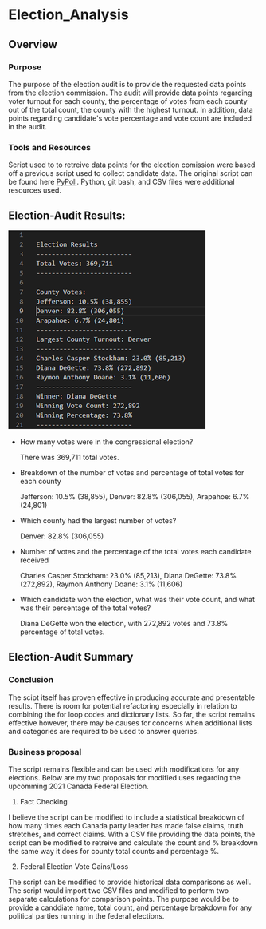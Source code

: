 # Election_Analysis

## Overview

### Purpose 
The purpose of the election audit is to provide the requested data points from the election commission. The audit will provide data points regarding voter turnout for each county, the percentage of votes from each county out of the total count, the county with the highest turnout. In addition, data points regarding candidate's vote percentage and vote count are included in the audit. 

### Tools and Resources
Script used to to retreive data points for the election comission were based off a previous script used to collect candidate data. The original script can be found here [PyPoll](https://github.com/just-yen/Election_Analysis/blob/master/PyPoll.py).
Python, git bash, and CSV files were additional resources used. 

## Election-Audit Results:

![Election-Audit Results](https://github.com/just-yen/Election_Analysis/blob/master/analysis/election_analysis%20png.PNG)


- How many votes were in the congressional election? 

  There was 369,711 total votes.

- Breakdown of the number of votes and percentage of total votes for each county

  Jefferson: 10.5% (38,855),
   Denver: 82.8% (306,055),
    Arapahoe: 6.7% (24,801)

- Which county had the largest number of votes?

  Denver: 82.8% (306,055)

- Number of votes and the percentage of the total votes each candidate received 

  Charles Casper Stockham: 23.0% (85,213),
  Diana DeGette: 73.8% (272,892),
  Raymon Anthony Doane: 3.1% (11,606)

- Which candidate won the election, what was their vote count, and what was their percentage of the total votes?
 
  Diana DeGette won the election, with 272,892 votes and 73.8% percentage of total votes. 

## Election-Audit Summary 

### Conclusion
The scipt itself has proven effective in producing accurate and presentable results. There is room for potential refactoring especially in relation to combining the for loop codes and dictionary lists. So far, the script remains effective however, there may be causes for concerns when additional lists and categories are required to be used to answer queries.  

### Business proposal 
The script remains flexible and can be used with modifications for any elections. Below are my two proposals for modified uses regarding the upcomming 2021 Canada Federal Election. 

1. Fact Checking 

I believe the script can be modified to include a statistical breakdown of how many times each Canada party leader has made false claims, truth stretches, and correct claims. With a CSV file providing the data points, the script can be modified to retreive and calculate the count and % breakdown the same way it does for county total counts and percentage %. 

2. Federal Election Vote Gains/Loss 

The script can be modified to provide historical data comparisons as well. The script would import two CSV files and modified to perform two separate calculations for comparison points. The purpose would be to provide a canddiate name, total count, and percentage breakdown for any political parties running in the federal elections. 
